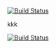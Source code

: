 [![Build Status](http://157.245.98.68:8080/buildStatus/icon?job=challange-build)](http://157.245.98.68:8080/job/challange-build/)

kkk

[![Build Status](http://157.245.98.68:8080/buildStatus/icon?job=challange-build&build=4)](http://157.245.98.68:8080/job/challange-build/4/)
